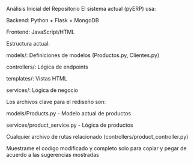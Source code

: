 Análisis Inicial del Repositorio
El sistema actual (pyERP) usa:

Backend: Python + Flask + MongoDB

Frontend: JavaScript/HTML

Estructura actual:

models/: Definiciones de modelos (Productos.py, Clientes.py)

controllers/: Lógica de endpoints

templates/: Vistas HTML

services/: Lógica de negocio

Los archivos clave para el rediseño son:

models/Products.py - Modelo actual de productos

services/product_service.py - Lógica de productos

Cualquier archivo de rutas relacionado (controllers/product_controller.py)

Muestrame el codigo modificado y completo solo para copiar y pegar de acuerdo a las sugerencias mostradas